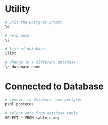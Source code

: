 # Utility

```bash
# Exit the postgres prompt
\q

# help menu
\?

# list of database
\list

# change to a different database
\c database_name
```

# Connected to Database

```bash
# connect to database name postgres
psql postgres

# select data from database table
SELECT * FROM table_name;
```
